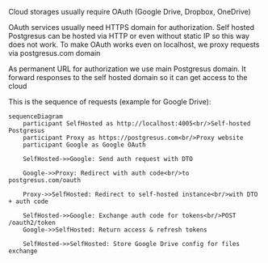 Cloud storages usually require OAuth (Google Drive, Dropbox, OneDrive)

OAuth services usually need HTTPS domain for authorization. Self hosted Postgresus can be hosted via HTTP or even without static IP so this way does not work. To make OAuth works even on localhost, we proxy requests via postgresus.com domain

As permanent URL for authorization we use main Postgresus domain. It forward responses to the self hosted domain so it can get access to the cloud

This is the sequence of requests (example for Google Drive):

```mermaid
sequenceDiagram
    participant SelfHosted as http://localhost:4005<br/>Self-hosted Postgresus
    participant Proxy as https://postgresus.com<br/>Proxy website
    participant Google as Google OAuth

    SelfHosted->>Google: Send auth request with DTO

    Google->>Proxy: Redirect with auth code<br/>to postgresus.com/oauth

    Proxy->>SelfHosted: Redirect to self-hosted instance<br/>with DTO + auth code

    SelfHosted->>Google: Exchange auth code for tokens<br/>POST /oauth2/token
    Google->>SelfHosted: Return access & refresh tokens

    SelfHosted->>SelfHosted: Store Google Drive config for files exchange
```


